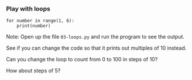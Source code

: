 ### Play with loops

    for number in range(1, 6):
        print(number)

Note:
Open up the file `03-loops.py` and run the program to see the output.

See if you can change the code so that it prints out multiples of 10 instead.

Can you change the loop to count from 0 to 100 in steps of 10?

How about steps of 5?